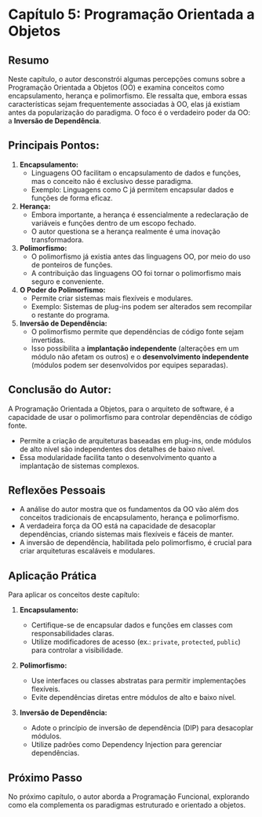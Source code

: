 # Capítulo 5: Programação Orientada a Objetos

## Resumo
Neste capítulo, o autor desconstrói algumas percepções comuns sobre a Programação Orientada a Objetos (OO) e examina conceitos como encapsulamento, herança e polimorfismo. Ele ressalta que, embora essas características sejam frequentemente associadas à OO, elas já existiam antes da popularização do paradigma. O foco é o verdadeiro poder da OO: a **Inversão de Dependência**.

## Principais Pontos:
1. **Encapsulamento:**   
    - Linguagens OO facilitam o encapsulamento de dados e funções, mas o conceito não é exclusivo desse paradigma.
    - Exemplo: Linguagens como C já permitem encapsular dados e funções de forma eficaz.
2. **Herança:**   
    - Embora importante, a herança é essencialmente a redeclaração de variáveis e funções dentro de um escopo fechado.
    - O autor questiona se a herança realmente é uma inovação transformadora.
3. **Polimorfismo:**   
    - O polimorfismo já existia antes das linguagens OO, por meio do uso de ponteiros de funções.
    - A contribuição das linguagens OO foi tornar o polimorfismo mais seguro e conveniente.
4. **O Poder do Polimorfismo:**   
    - Permite criar sistemas mais flexíveis e modulares.
    - Exemplo: Sistemas de plug-ins podem ser alterados sem recompilar o restante do programa.
5. **Inversão de Dependência:**  
    - O polimorfismo permite que dependências de código fonte sejam invertidas.
    - Isso possibilita a **implantação independente** (alterações em um módulo não afetam os outros) e o **desenvolvimento independente** (módulos podem ser desenvolvidos por equipes separadas).
## Conclusão do Autor:
A Programação Orientada a Objetos, para o arquiteto de software, é a capacidade de usar o polimorfismo para controlar dependências de código fonte.

- Permite a criação de arquiteturas baseadas em plug-ins, onde módulos de alto nível são independentes dos detalhes de baixo nível.
- Essa modularidade facilita tanto o desenvolvimento quanto a implantação de sistemas complexos.

## Reflexões Pessoais
- A análise do autor mostra que os fundamentos da OO vão além dos conceitos tradicionais de encapsulamento, herança e polimorfismo.
- A verdadeira força da OO está na capacidade de desacoplar dependências, criando sistemas mais flexíveis e fáceis de manter.
- A inversão de dependência, habilitada pelo polimorfismo, é crucial para criar arquiteturas escaláveis e modulares.

## Aplicação Prática
Para aplicar os conceitos deste capítulo:

1. **Encapsulamento:**

    - Certifique-se de encapsular dados e funções em classes com responsabilidades claras.
    - Utilize modificadores de acesso (ex.: `private`, `protected`, `public`) para controlar a visibilidade.
2. **Polimorfismo:**

    - Use interfaces ou classes abstratas para permitir implementações flexíveis.
    - Evite dependências diretas entre módulos de alto e baixo nível.
3. **Inversão de Dependência:**

    - Adote o princípio de inversão de dependência (DIP) para desacoplar módulos.
    - Utilize padrões como Dependency Injection para gerenciar dependências.

## Próximo Passo
No próximo capítulo, o autor aborda a Programação Funcional, explorando como ela complementa os paradigmas estruturado e orientado a objetos.